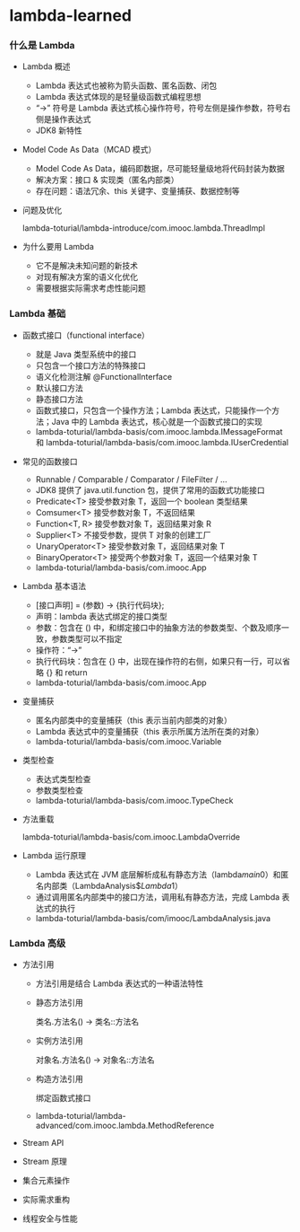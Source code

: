 # lambda-learned

### 什么是 Lambda

* Lambda 概述

  * Lambda 表达式也被称为箭头函数、匿名函数、闭包
  * Lambda 表达式体现的是轻量级函数式编程思想
  * “->” 符号是 Lambda 表达式核心操作符号，符号左侧是操作参数，符号右侧是操作表达式
  * JDK8 新特性

* Model Code As Data（MCAD 模式）

  * Model Code As Data，编码即数据，尽可能轻量级地将代码封装为数据
  * 解决方案：接口 & 实现类（匿名内部类）
  * 存在问题：语法冗余、this 关键字、变量捕获、数据控制等

* 问题及优化

  lambda-toturial/lambda-introduce/com.imooc.lambda.ThreadImpl

* 为什么要用 Lambda

  * 它不是解决未知问题的新技术
  * 对现有解决方案的语义化优化
  * 需要根据实际需求考虑性能问题

### Lambda 基础

* 函数式接口（functional interface）
  
  * 就是 Java 类型系统中的接口
  * 只包含一个接口方法的特殊接口
  * 语义化检测注解 @FunctionalInterface
  * 默认接口方法
  * 静态接口方法
  * 函数式接口，只包含一个操作方法；Lambda 表达式，只能操作一个方法；Java 中的 Lambda 表达式，核心就是一个函数式接口的实现
  * lambda-toturial/lambda-basis/com.imooc.lambda.IMessageFormat 和 lambda-toturial/lambda-basis/com.imooc.lambda.IUserCredential
  
* 常见的函数接口
  * Runnable / Comparable / Comparator / FileFilter / ...
  * JDK8 提供了 java.util.function 包，提供了常用的函数式功能接口
  * Predicate\<T\> 接受参数对象 T，返回一个 boolean 类型结果
  * Comsumer\<T\> 接受参数对象 T，不返回结果
  * Function\<T, R\> 接受参数对象 T，返回结果对象 R
  * Supplier\<T\> 不接受参数，提供 T 对象的创建工厂
  * UnaryOperator\<T\> 接受参数对象 T，返回结果对象 T
  * BinaryOperator\<T\> 接受两个参数对象 T，返回一个结果对象 T
  * lambda-toturial/lambda-basis/com.imooc.App
  
* Lambda 基本语法
  * \[接口声明\] = (参数) -> {执行代码块};
  * 声明：lambda 表达式绑定的接口类型
  * 参数：包含在 () 中，和绑定接口中的抽象方法的参数类型、个数及顺序一致，参数类型可以不指定
  * 操作符：“->”
  * 执行代码块：包含在 {} 中，出现在操作符的右侧，如果只有一行，可以省略 {} 和 return
  * lambda-toturial/lambda-basis/com.imooc.App
  
* 变量捕获

  * 匿名内部类中的变量捕获（this 表示当前内部类的对象）
  * Lambda 表达式中的变量捕获（this 表示所属方法所在类的对象）
  * lambda-toturial/lambda-basis/com.imooc.Variable

* 类型检查

  * 表达式类型检查
  * 参数类型检查
  * lambda-toturial/lambda-basis/com.imooc.TypeCheck

* 方法重载

  lambda-toturial/lambda-basis/com.imooc.LambdaOverride

* Lambda 运行原理

  * Lambda 表达式在 JVM 底层解析成私有静态方法（lambda$main$0）和匿名内部类（LambdaAnalysis$$Lambda$1）
  * 通过调用匿名内部类中的接口方法，调用私有静态方法，完成 Lambda 表达式的执行
  * lambda-toturial/lambda-basis/com/imooc/LambdaAnalysis.java

### Lambda 高级

* 方法引用

  * 方法引用是结合 Lambda 表达式的一种语法特性

  * 静态方法引用

    类名.方法名() -> 类名::方法名

  * 实例方法引用

    对象名.方法名() -> 对象名::方法名

  * 构造方法引用

    绑定函数式接口

  * lambda-toturial/lambda-advanced/com.imooc.lambda.MethodReference

* Stream API

* Stream 原理

* 集合元素操作

* 实际需求重构

* 线程安全与性能